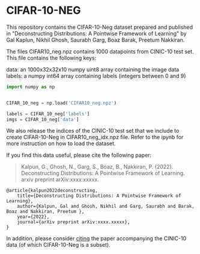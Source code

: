 # CIFAR-10-NEG

This repository contains the CIFAR-10-Neg dataset prepared and published in "Deconstructing Distributions: A Pointwise Framework of Learning" by Gal Kaplun, Nikhil Ghosh, Saurabh Garg, Boaz Barak, Preetum Nakkiran.

The files CIFAR10_neg.npz contains 1000 datapoints from CINIC-10 test set. This file contains the following keys:

data: an 1000x32x32x10 numpy uint8 array containing the image data   
labels: a numpy int64 array containing labels (integers between 0 and 9)  

``` python
import numpy as np


CIFAR_10_neg = np.load('CIFAR10_neg.npz')

labels = CIFAR_10_neg['labels']
imgs = CIFAR_10_neg['data']

```

We also release the indices of the CINIC-10 test set that we include to create CIFAR-10-Neg in CIFAR10_neg_idx.npz file. Refer to the ipynb for more instruction on how to load the dataset. 

If you find this data useful, please cite the following paper: 

> Kalpun, G., Ghosh, N., Garg, S., Boaz, B., Nakkiran, P. (2022). Deconstructing Distributions: A Pointwise Framework of Learning. arxiv preprint arXiv:xxxx:xxxxx. 
```
@article{kalpun2022deconstructing,
    title={Deconstructing Distributions: A Pointwise Framework of Learning},
    author={Kalpun, Gal and Ghosh, Nikhil and Garg, Saurabh and Barak, Boaz and Nakkiran, Preetum },
    year={2022},
    journal={arXiv preprint arXiv:xxxx.xxxxx},
}
```

In addition, please consider [citing](https://raw.githubusercontent.com/saurabhgarg1996/CIFAR-10-NEG/main/cinic10_bibtex.txt) the paper accompanying the CINIC-10 data (of which CIFAR-10-Neg is a subset). 
